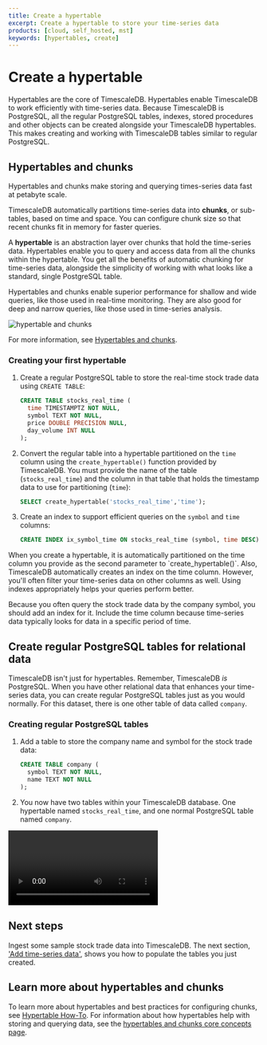 ```yaml
---
title: Create a hypertable
excerpt: Create a hypertable to store your time-series data
products: [cloud, self_hosted, mst]
keywords: [hypertables, create]
---
```


# Create a hypertable

Hypertables are the core of TimescaleDB. Hypertables enable TimescaleDB to work
efficiently with time-series data. Because TimescaleDB is PostgreSQL, all the
regular PostgreSQL tables, indexes, stored procedures and other objects can be
created alongside your TimescaleDB hypertables. This makes creating and working
with TimescaleDB tables similar to regular PostgreSQL.

## Hypertables and chunks

Hypertables and chunks make storing and querying times-series data fast at
petabyte scale.

TimescaleDB automatically partitions time-series data into **chunks**, or
sub-tables, based on time and space. You can configure chunk size so that recent
chunks fit in memory for faster queries.

A **hypertable** is an abstraction layer over chunks that hold the time-series
data. Hypertables enable you to query and access data from all the chunks within
the hypertable. You get all the benefits of automatic chunking for time-series
data, alongside the simplicity of working with what looks like a standard,
single PostgreSQL table.

Hypertables and chunks enable superior performance for shallow and wide queries,
like those used in real-time monitoring. They are also good for deep and narrow
queries, like those used in time-series analysis.

<img class="main-content__illustration"
src="https://s3.amazonaws.com/assets.timescale.com/docs/images/getting-started/hypertables-chunks.png"
alt="hypertable and chunks"/>

For more information, see [Hypertables and chunks](/timescaledb/latest/overview/core-concepts/hypertables-and-chunks/).

<Procedure>

### Creating your first hypertable

1.  Create a regular PostgreSQL table to store the real-time stock trade data
    using `CREATE TABLE`:

    ```sql
    CREATE TABLE stocks_real_time (
      time TIMESTAMPTZ NOT NULL,
      symbol TEXT NOT NULL,
      price DOUBLE PRECISION NULL,
      day_volume INT NULL
    );
    ```

1.  Convert the regular table into a hypertable partitioned on the `time` column
    using the `create_hypertable()` function provided by TimescaleDB. You must
    provide the name of the table (`stocks_real_time`) and the column in that
    table that holds the timestamp data to use for partitioning (`time`):

    ```sql
    SELECT create_hypertable('stocks_real_time','time');
    ```

1.  Create an index to support efficient queries on the `symbol` and `time`
    columns:

    ```sql
    CREATE INDEX ix_symbol_time ON stocks_real_time (symbol, time DESC);
    ```

<Highlight type="note">
When you create a hypertable, it is automatically partitioned on the time column
you provide as the second parameter to `create_hypertable()`. Also, TimescaleDB
automatically creates an index on the time column. However, you'll often filter
your time-series data on other columns as well. Using indexes appropriately helps
your queries perform better.

Because you often query the stock trade data by the company symbol, you
should add an index for it. Include the time column because time-series data
typically looks for data in a specific period of time.
</Highlight>

</Procedure>

## Create regular PostgreSQL tables for relational data

TimescaleDB isn't just for hypertables. Remember, TimescaleDB *is* PostgreSQL.
When you have other relational data that enhances your time-series data, you can
create regular PostgreSQL tables just as you would normally. For this dataset,
there is one other table of data called `company`.

<Procedure>

### Creating regular PostgreSQL tables

1.  Add a table to store the company name and symbol for the stock trade data:

    ```sql
    CREATE TABLE company (
      symbol TEXT NOT NULL,
      name TEXT NOT NULL
    );
    ```

1.  You now have two tables within your TimescaleDB database. One hypertable
    named `stocks_real_time`, and one normal PostgreSQL table named `company`.

</Procedure>

<Video url="https://www.youtube.com/embed/MpMw7yIjauI"></Video>

## Next steps

Ingest some sample stock trade data into TimescaleDB. The next section, ['Add time-series data'][add-data],
shows you how to populate the tables you just created.

## Learn more about hypertables and chunks

To learn more about hypertables and best practices for configuring chunks, see
[Hypertable How-To][hypertable-how-to]. For information about how hypertables
help with storing and querying data, see the [hypertables and chunks core concepts page][core-concepts-hypertables].

[add-data]: /getting-started/:currentVersion:/add-data/
[core-concepts-hypertables]: /timescaledb/:currentVersion:/overview/core-concepts/hypertables-and-chunks/
[create-hypertable]: /api/:currentVersion:/hypertable/create_hypertable
[hypertable-how-to]: /timescaledb/:currentVersion:/how-to-guides/hypertables/
